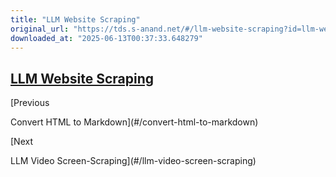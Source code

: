 ```yaml
---
title: "LLM Website Scraping"
original_url: "https://tds.s-anand.net/#/llm-website-scraping?id=llm-website-scraping"
downloaded_at: "2025-06-13T00:37:33.648279"
---
```


## [LLM Website Scraping](#/llm-website-scraping?id=llm-website-scraping)

[Previous

Convert HTML to Markdown](#/convert-html-to-markdown)

[Next

LLM Video Screen-Scraping](#/llm-video-screen-scraping)